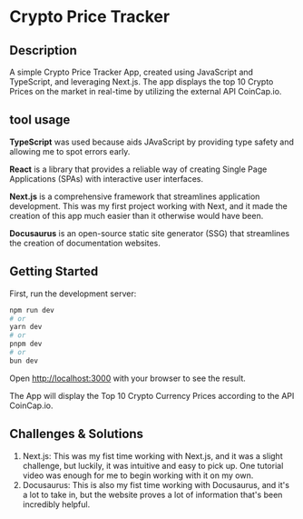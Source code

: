 # Crypto Price Tracker

## Description
A simple Crypto Price Tracker App, created using JavaScript and TypeScript, and leveraging Next.js.
The app displays the top 10 Crypto Prices on the market in real-time by utilizing the external API CoinCap.io.

## tool usage
<b>TypeScript</b> was used because aids JAvaScript by providing type safety and allowing me to spot errors early.

<b>React</b> is a library that provides a reliable way of creating Single Page Applications (SPAs) with interactive user interfaces.

<b>Next.js</b> is a comprehensive framework that streamlines application development. This was my first project working with Next, and it made the creation of this app much easier than it otherwise would have been.

<b>Docusaurus</b> is an open-source static site generator (SSG) that streamlines the creation of documentation websites.

## Getting Started

First, run the development server:

```bash
npm run dev
# or
yarn dev
# or
pnpm dev
# or
bun dev
```

Open [http://localhost:3000](http://localhost:3000) with your browser to see the result.

The App will display the Top 10 Crypto Currency Prices according to the API CoinCap.io.


## Challenges & Solutions

1. Next.js: This was my fist time working with Next.js, and it was a slight challenge, but luckily, it was intuitive and easy to pick up. One tutorial video was enough for me to begin working with it on my own.
2. Docusaurus: This is also my fist time working with Docusaurus, and it's a lot to take in, but the website proves a lot of information that's been incredibly helpful.